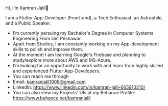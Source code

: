 Hi, I’m Kamran Jalil👋

I am a Flutter App-Developer (Front-end), a Tech Enthusiast, an Astrophile, and a Public Speaker.

   - I’m currently persuing my Bachelor's Degree in Computer Systems Engineering From Uet Peshawar.
   - Apart from Studies, I am constantly working on my App-development skills to polish and improve them.
   - At the moment I am learning Google's Firebase and planning to study/explore more about AWS and MS-Azure.  
   - I’m looking for an opportunity to work with and learn from highly skilled and experienced Flutter App-Developers.
   - You can reach me through
   - Email: kamranjalil1006@gmail.com 
   - LinkedIn: https://www.linkedin.com/in/kamran-jalil-665910210/
   - You can also view my Projects' UIs at my Behance Profile: https://www.behance.net/kamranjalil 

<!---
kamranjalil1006/kamranjalil1006 is a ✨ special ✨ repository because its `README.md` (this file) appears on your GitHub profile.
You can click the Preview link to take a look at your changes.
--->
